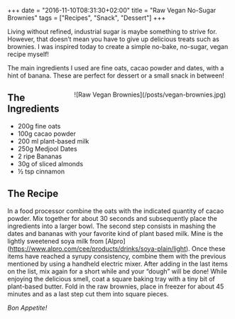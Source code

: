 +++
date = "2016-11-10T08:31:30+02:00"
title = "Raw Vegan No-Sugar Brownies"
tags = ["Recipes", "Snack", "Dessert"]
+++

Living without refined, industrial sugar is maybe something to strive for. 
However, that doesn’t mean you have to give up delicious treats such as brownies. 
I was inspired today to create a simple no-bake, no-sugar, vegan recipe myself!
<!--more-->

The main ingredients I used are fine oats, cacao powder and dates, with a hint of banana. 
These are perfect for dessert or a small snack in between!
<div style="float:right; padding:12px;">
![Raw Vegan Brownies](/posts/vegan-brownies.jpg)
</div>

## The Ingredients
- 200g fine oats
- 100g cacao powder
- 200 ml plant-based milk
- 250g Medjool Dates
- 2 ripe Bananas
- 30g of sliced almonds
- ½ tsp cinnamon

## The Recipe
In a food processor combine the oats with the indicated quantity of cacao powder. 
Mix together for about 30 seconds and subsequently place the ingredients into a larger 
bowl. The second step consists in mashing the dates and bananas with your favorite kind 
of plant based milk. Mine is the lightly sweetened soya milk from [Alpro] (https://www.alpro.com/cee/products/drinks/soya-plain/light). 
Once these items have reached a syrupy consistency, combine them with the previous mentioned by using a handheld 
electric mixer. After adding in the last items on the list, mix again for a short while and your “dough” 
will be done! While enjoying the delicious smell, coat a square baking tray with a tiny bit of plant-based butter. 
Fold in the raw brownies, place in freezer for about 45 minutes and as a last step cut them into square pieces. 

*Bon Appetite!*
